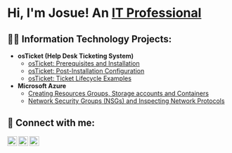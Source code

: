 
<h1>Hi, I'm Josue! An <a href="https://github.com/Josuehernandez0">IT Professional</a> 


 <h2>👨‍💻 Information Technology Projects:</h2>


- <b>osTicket (Help Desk Ticketing System)</b>
  - [osTicket: Prerequisites and Installation](https://github.com/josuehernandez0/osticket-prereqs)
  - [osTicket: Post-Installation Configuration](https://github.com/josuehernandez0/post-install-config)
  - [osTicket: Ticket Lifecycle Examples](https://github.com/josuehernandez0/ticket-lifecycle)
- <b>Microsoft Azure</b>
  - [Creating Resources Groups, Storage accounts and Containers](https://github.com/josuehernandez0/Creating-Resources-Groups-Storage-Accounts-and-Containers)
  - [Network Security Groups (NSGs) and Inspecting Network Protocols](https://github.com/josuehernandez0/azure-network-protocols)



<h2> 🤳 Connect with me:</h2>

[<img align="left" alt="JaneDoe | Twitter" width="22px" src="https://cdn.jsdelivr.net/npm/simple-icons@v3/icons/twitter.svg" />][twitter]
[<img align="left" alt="JaneDoe | LinkedIn" width="22px" src="https://cdn.jsdelivr.net/npm/simple-icons@v3/icons/linkedin.svg" />][linkedin]
[<img align="left" alt="JaneDoe | Instagram" width="22px" src="https://cdn.jsdelivr.net/npm/simple-icons@v3/icons/instagram.svg" />][instagram]

[twitter]: https://twitter.com/Josuehernandez0
[instagram]: https://www.instagram.com/Josuehernandez0
[linkedin]: https://linkedin.com/in/Josuehernandez0
